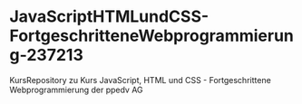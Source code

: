 # JavaScriptHTMLundCSS-FortgeschritteneWebprogrammierung-237213
KursRepository zu Kurs JavaScript, HTML und CSS - Fortgeschrittene Webprogrammierung der ppedv AG
